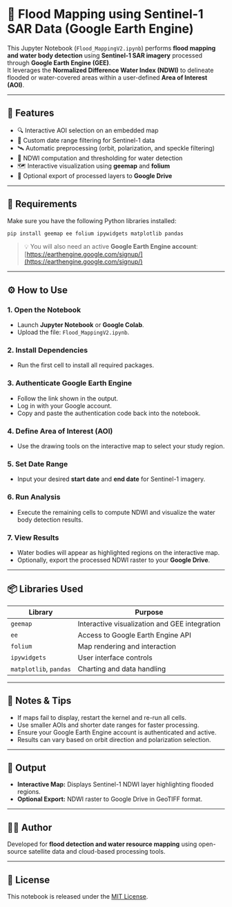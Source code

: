 # 🌊 Flood Mapping using Sentinel-1 SAR Data (Google Earth Engine)

This Jupyter Notebook (`Flood_MappingV2.ipynb`) performs **flood mapping and water body detection** using **Sentinel-1 SAR imagery** processed through **Google Earth Engine (GEE)**.  
It leverages the **Normalized Difference Water Index (NDWI)** to delineate flooded or water-covered areas within a user-defined **Area of Interest (AOI)**.

---

## 🚀 Features

- 🔍 Interactive AOI selection on an embedded map  
- 📅 Custom date range filtering for Sentinel-1 data  
- 🛰️ Automatic preprocessing (orbit, polarization, and speckle filtering)  
- 🌊 NDWI computation and thresholding for water detection  
- 🗺️ Interactive visualization using **geemap** and **folium**  
- 💾 Optional export of processed layers to **Google Drive**

---

## 🧰 Requirements

Make sure you have the following Python libraries installed:

```bash
pip install geemap ee folium ipywidgets matplotlib pandas
```

> 💡 You will also need an active **Google Earth Engine account**:  
> [https://earthengine.google.com/signup/](https://earthengine.google.com/signup/)

---

## ⚙️ How to Use

### 1. Open the Notebook
- Launch **Jupyter Notebook** or **Google Colab**.  
- Upload the file: `Flood_MappingV2.ipynb`.

### 2. Install Dependencies
- Run the first cell to install all required packages.

### 3. Authenticate Google Earth Engine
- Follow the link shown in the output.  
- Log in with your Google account.  
- Copy and paste the authentication code back into the notebook.

### 4. Define Area of Interest (AOI)
- Use the drawing tools on the interactive map to select your study region.

### 5. Set Date Range
- Input your desired **start date** and **end date** for Sentinel-1 imagery.

### 6. Run Analysis
- Execute the remaining cells to compute NDWI and visualize the water body detection results.

### 7. View Results
- Water bodies will appear as highlighted regions on the interactive map.  
- Optionally, export the processed NDWI raster to your **Google Drive**.

---

## 📦 Libraries Used

| Library | Purpose |
|----------|----------|
| `geemap` | Interactive visualization and GEE integration |
| `ee` | Access to Google Earth Engine API |
| `folium` | Map rendering and interaction |
| `ipywidgets` | User interface controls |
| `matplotlib`, `pandas` | Charting and data handling |

---

## 🧠 Notes & Tips

- If maps fail to display, restart the kernel and re-run all cells.  
- Use smaller AOIs and shorter date ranges for faster processing.  
- Ensure your Google Earth Engine account is authenticated and active.  
- Results can vary based on orbit direction and polarization selection.

---

## 📁 Output

- **Interactive Map:** Displays Sentinel-1 NDWI layer highlighting flooded regions.  
- **Optional Export:** NDWI raster to Google Drive in GeoTIFF format.

---

## 👩‍💻 Author

Developed for **flood detection and water resource mapping** using open-source satellite data and cloud-based processing tools.

---

## 📜 License

This notebook is released under the [MIT License](https://opensource.org/licenses/MIT).
